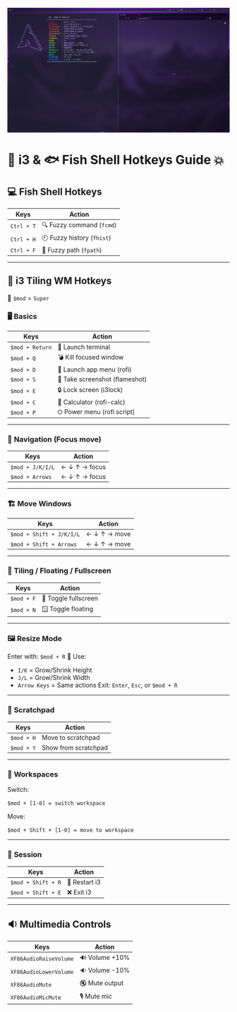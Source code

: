![ss](./ss.png)

# 🧠 i3 & 🐟 Fish Shell Hotkeys Guide 💥

## 💻 **Fish Shell Hotkeys**

| Keys       | Action                             |
| ---------- | ---------------------------------- |
| `Ctrl + T` | 🔍 Fuzzy command (`fcmd`)     |
| `Ctrl + H` | 🕘 Fuzzy history (`fhist`) |
| `Ctrl + F` | 📁 Fuzzy path (`fpath`)  |
 
---

## 🧱 **i3 Tiling WM Hotkeys**
🧷 `$mod` = `Super`

### 🖥️ **Basics**

| Keys            | Action                         |
| --------------- | ------------------------------ |
| `$mod + Return` | 🧨 Launch terminal             |
| `$mod + Q`      | 💣 Kill focused window         |
| `$mod + D`      | 🚀 Launch app menu (rofi)      |
| `$mod + S`      | 📸 Take screenshot (flameshot) |
| `$mod + E`      | 🔒 Lock screen (i3lock)        |
| `$mod + C`      | 🧮 Calculator (rofi-calc)      |
| `$mod + P`      | ⏻ Power menu (rofi script)     |

---

### 🧭 **Navigation (Focus move)**

| Keys             | Action        |
| ---------------- | ------------- |
| `$mod + J/K/I/L` | ← ↓ ↑ → focus |
| `$mod + Arrows`  | ← ↓ ↑ → focus |

---

### 🏗️ **Move Windows**

| Keys                     | Action       |
| ------------------------ | ------------ |
| `$mod + Shift + J/K/I/L` | ← ↓ ↑ → move |
| `$mod + Shift + Arrows`  | ← ↓ ↑ → move |

---

### 🔳 **Tiling / Floating / Fullscreen**

| Keys       | Action               |
| ---------- | -------------------- |
| `$mod + F` | 🔲 Toggle fullscreen |
| `$mod + N` | 🪟 Toggle floating   |

---

### 🖼️ **Resize Mode**

Enter with: `$mod + R` 💫
Use:

* `I/K` = Grow/Shrink Height
* `J/L` = Grow/Shrink Width
* `Arrow Keys` = Same actions
  Exit: `Enter`, `Esc`, or `$mod + R`

---

### 🧼 **Scratchpad**

| Keys       | Action               |
| ---------- | -------------------- |
| `$mod + H` | Move to scratchpad   |
| `$mod + Y` | Show from scratchpad |

---

### 🧱 **Workspaces**

Switch:

```text
$mod + [1-0] = switch workspace
```

Move:

```text
$mod + Shift + [1-0] = move to workspace
```

---

### 🔄 **Session**

| Keys               | Action        |
| ------------------ | ------------- |
| `$mod + Shift + R` | 🔁 Restart i3 |
| `$mod + Shift + E` | ❌ Exit i3     |

---

## 🔉 **Multimedia Controls**

| Keys                   | Action         |
| ---------------------- | -------------- |
| `XF86AudioRaiseVolume` | 🔊 Volume +10% |
| `XF86AudioLowerVolume` | 🔉 Volume -10% |
| `XF86AudioMute`        | 🔇 Mute output |
| `XF86AudioMicMute`     | 🎙️ Mute mic   |
